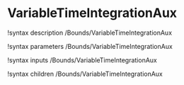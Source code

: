 <!-- MOOSE Documentation Stub: Remove this when content is added. -->

# VariableTimeIntegrationAux
!syntax description /Bounds/VariableTimeIntegrationAux

!syntax parameters /Bounds/VariableTimeIntegrationAux

!syntax inputs /Bounds/VariableTimeIntegrationAux

!syntax children /Bounds/VariableTimeIntegrationAux
